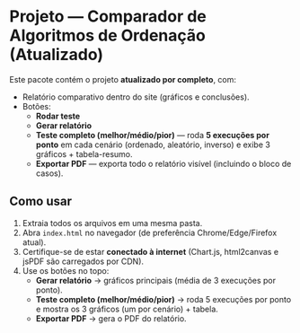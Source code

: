 # Projeto — Comparador de Algoritmos de Ordenação (Atualizado)

Este pacote contém o projeto **atualizado por completo**, com:

- Relatório comparativo dentro do site (gráficos e conclusões).
- Botões:
  - **Rodar teste**
  - **Gerar relatório**
  - **Teste completo (melhor/médio/pior)** — roda **5 execuções por ponto** em cada cenário (ordenado, aleatório, inverso) e exibe 3 gráficos + tabela-resumo.
  - **Exportar PDF** — exporta todo o relatório visível (incluindo o bloco de casos).
## Como usar

1. Extraia todos os arquivos em uma mesma pasta.
2. Abra `index.html` no navegador (de preferência Chrome/Edge/Firefox atual).
3. Certifique-se de estar **conectado à internet** (Chart.js, html2canvas e jsPDF são carregados por CDN).
4. Use os botões no topo:
   - **Gerar relatório** → gráficos principais (média de 3 execuções por ponto).
   - **Teste completo (melhor/médio/pior)** → roda 5 execuções por ponto e mostra os 3 gráficos (um por cenário) + tabela.
   - **Exportar PDF** → gera o PDF do relatório.
